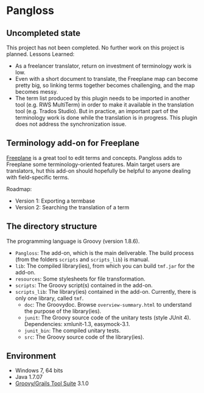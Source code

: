 Pangloss
========
Uncompleted state
------------------
This project has not been completed. No further work on this project is planned.
Lessons Learned:
- As a freelancer translator, return on investment of terminology work is low.
- Even with a short document to translate, the Freeplane map can become pretty big, so linking terms together becomes challenging, and the map becomes messy.
- The term list produced by this plugin needs to be imported in another tool (e.g. RWS MultiTerm) in order to make it available in the translation tool (e.g. Trados Studio). But in practice, an important part of the terminology work is done while the translation is in progress. This plugin does not address the synchronization issue.

Terminology add-on for Freeplane
---------------------------------
[Freeplane](http://freeplane.sourceforge.net) is a great tool to edit terms and concepts.
Pangloss adds to Freeplane some terminology-oriented features. Main target users are translators, hut this add-on should hopefully be helpful to anyone dealing with field-specific terms.

Roadmap:
- Version 1: Exporting a termbase
- Version 2: Searching the translation of a term

The directory structure
-----------------------
The programming language is Groovy (version 1.8.6).
- `Pangloss`: The add-on, which is the main deliverable. The build process (from the folders `scripts` and `scripts_lib`) is manual.
- `lib`: The compiled library(ies), from which you can build `tmf.jar` for the add-on.
- `resources`: Some stylesheets for file transformation.
- `scripts`: The Groovy script(s) contained in the add-on.
- `scripts_lib`: The library(ies) contained in the add-on. Currently, there is only one library, called `tmf`.
	- `doc`: The Groovydoc. Browse `overview-summary.html` to understand the purpose of the library(ies).
	- `junit`: The Groovy source code of the unitary tests (style JUnit 4). Dependencies: xmlunit-1.3, easymock-3.1.
	- `junit_bin`: The compiled unitary tests.
	- `src`: The Groovy source code of the library(ies).

Environment
------------
- Windows 7, 64 bits
- Java 1.7.07
- [Groovy/Grails Tool Suite](http://grails.org/products/ggts) 3.1.0

